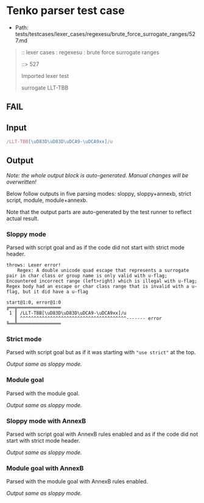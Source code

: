 # Tenko parser test case

- Path: tests/testcases/lexer_cases/regexesu/brute_force_surrogate_ranges/527.md

> :: lexer cases : regexesu : brute force surrogate ranges
>
> ::> 527
>
> Imported lexer test
>
> surrogate LLT-TBB

## FAIL

## Input

`````js
/LLT-TBB[\uD83D\uD83D\uDCA9-\uDCA9xx]/u
`````

## Output

_Note: the whole output block is auto-generated. Manual changes will be overwritten!_

Below follow outputs in five parsing modes: sloppy, sloppy+annexb, strict script, module, module+annexb.

Note that the output parts are auto-generated by the test runner to reflect actual result.

### Sloppy mode

Parsed with script goal and as if the code did not start with strict mode header.

`````
throws: Lexer error!
    Regex: A double unicode quad escape that represents a surrogate pair in char class or group name is only valid with u-flag; Encountered incorrect range (left>right) which is illegal with u-flag; Regex body had an escape or char class range that is invalid with a u-flag, but it did have a u-flag

start@1:0, error@1:0
╔══╦════════════════
 1 ║ /LLT-TBB[\uD83D\uD83D\uDCA9-\uDCA9xx]/u
   ║ ^^^^^^^^^^^^^^^^^^^^^^^^^^^^^^^^^^^^^^^------- error
╚══╩════════════════

`````

### Strict mode

Parsed with script goal but as if it was starting with `"use strict"` at the top.

_Output same as sloppy mode._

### Module goal

Parsed with the module goal.

_Output same as sloppy mode._

### Sloppy mode with AnnexB

Parsed with script goal with AnnexB rules enabled and as if the code did not start with strict mode header.

_Output same as sloppy mode._

### Module goal with AnnexB

Parsed with the module goal with AnnexB rules enabled.

_Output same as sloppy mode._
